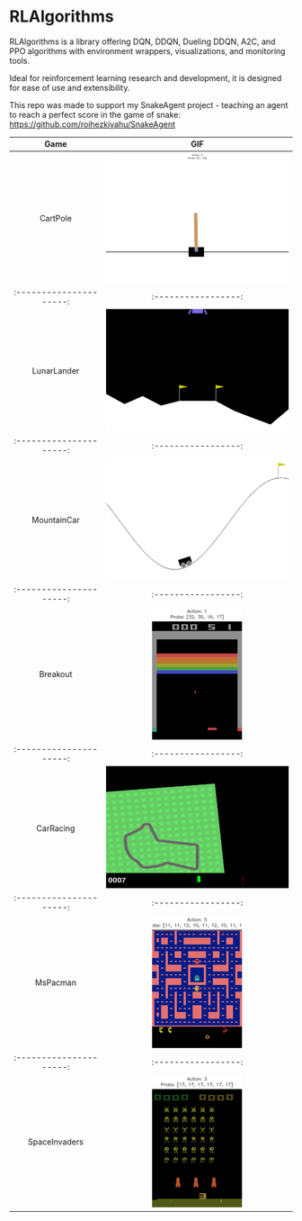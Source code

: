 # RLAlgorithms
RLAlgorithms is a library offering DQN, DDQN, Dueling DDQN, A2C, and PPO algorithms with environment wrappers, visualizations, and monitoring tools. 

Ideal for reinforcement learning research and development, it is designed for ease of use and extensibility.

This repo was made to support my SnakeAgent project - teaching an agent to reach a perfect score in the game of snake: https://github.com/roihezkiyahu/SnakeAgent

| Game | GIF |
|:---------------------:|:-----------------:|
| CartPole | ![](gifs/CartPole_dsp01_val_episode_2000_score_500.gif) |
|:---------------------:|:-----------------:|
| LunarLander | ![](gifs/LunarLander_5e4_disc099_duelingval_episode_700_score_245.gif) |
|:---------------------:|:-----------------:|
| MountainCar | ![](gifs/MountainCar_1e3_disc05_rand_val_episode_2700_score_-85.gif) |
|:---------------------:|:-----------------:|
| Breakout | ![](gifs/BreakoutNoFrameskip_llp5_epsdecay1500_val_episode_44000_score_258.gif) |
|:---------------------:|:-----------------:|
| CarRacing | ![](gifs/CarRacing_5e4_disc099_dueling_val_episode_1000_score_384.gif) |
|:---------------------:|:-----------------:|
| MsPacman | ![](gifs/MsPacmanNoFrameskip_5e4_gamma95_llp100_val_episode_6250_score_2030.gif) |
|:---------------------:|:-----------------:|
| SpaceInvaders | ![](gifs/val_episode_2550SpaceInvadersNoFrameskip_1e4_llp50_dsp01_bs64_diffnet_0_score_955.0.gif) |